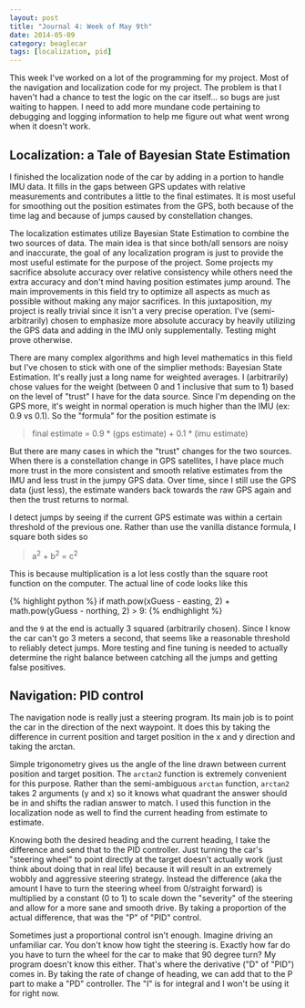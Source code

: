 ```yaml
---
layout: post
title: "Journal 4: Week of May 9th"
date: 2014-05-09
category: beaglecar
tags: [localization, pid]
---
```


This week I've worked on a lot of the programming for my project. Most of the
navigation and localization code for my project. The problem is that I haven't
had a chance to test the logic on the car itself... so bugs are just waiting
to happen. I need to add more mundane code pertaining to debugging and logging
information to help me figure out what went wrong when it doesn't work.

## Localization: a Tale of Bayesian State Estimation

I finished the localization node of the car by adding in a portion to handle
IMU data. It fills in the gaps between GPS updates with relative measurements
and contributes a little to the final estimates. It is most useful for smoothing
out the position estimates from the GPS, both because of the time lag and
because of jumps caused by constellation changes.

The localization estimates utilize Bayesian State Estimation to combine the two
sources of data. The main idea is that since both/all sensors are noisy and
inaccurate, the goal of any localization program is just to provide the most
useful estimate for the purpose of the project. Some projects my sacrifice
absolute accuracy over relative consistency while others need the extra accuracy
and don't mind having position estimates jump around. The main improvements in
this field try to optimize all aspects as much as possible without making any
major sacrifices. In this juxtaposition, my project is really trivial since it
isn't a very precise operation. I've (semi-arbitrarily) chosen to emphasize more
absolute accuracy by heavily utilizing the GPS data and adding in the IMU only
supplementally. Testing might prove otherwise.

There are many complex algorithms and high level mathematics in this field but
I've chosen to stick with one of the simplier methods: Bayesian State
Estimation. It's really just a long name for weighted averages. I (arbitrarily)
chose values for the weight (between 0 and 1 inclusive that sum to 1) based on
the level of "trust" I have for the data source. Since I'm depending on the GPS
more, it's weight in normal operation is much higher than the IMU (ex: 0.9 vs
0.1). So the "formula" for the position estimate is

> final estimate = 0.9 * (gps estimate) + 0.1 * (imu estimate)

But there are many cases in which the "trust" changes for the two sources.
When there is a constellation change in GPS satellites, I have place much more
trust in the more consistent and smooth relative estimates from the IMU and less
trust in the jumpy GPS data. Over time, since I still use the GPS data (just
less), the estimate wanders back towards the raw GPS again and then the trust
returns to normal.

I detect jumps by seeing if the current GPS estimate was within a certain
threshold of the previous one. Rather than use the vanilla distance formula, I
square both sides so

> a<sup>2</sup> + b<sup>2</sup> = c<sup>2</sup>

This is because multiplication is a lot less costly than the square root
function on the computer. The actual line of code looks like this

{% highlight python %}
if math.pow(xGuess - easting, 2) + math.pow(yGuess - northing, 2) > 9:
{% endhighlight %}

and the `9` at the end is actually 3 squared (arbitrarily chosen). Since I know
the car can't go 3 meters a second, that seems like a reasonable threshold to
reliably detect jumps. More testing and fine tuning is needed to actually
determine the right balance between catching all the jumps and getting
false positives.

## Navigation: PID control

The navigation node is really just a steering program. Its main job is to point
the car in the direction of the next waypoint. It does this by taking the
difference in current position and target position in the x and y direction and
taking the arctan.

Simple trigonometry gives us the angle of the line drawn between current
position and target position. The `arctan2` function is extremely convenient
for this purpose. Rather than the semi-ambiguous `arctan` function, `arctan2`
takes 2 arguments (y and x) so it knows what quadrant the answer should be
in and shifts the radian answer to match. I used this function in the
localization node as well to find the current heading from estimate to estimate.

Knowing both the desired heading and the current heading, I take the difference
and send that to the PID controller. Just turning the car's "steering wheel" to
point directly at the target doesn't actually work (just think about doing that
in real life) because it will result in an extremely wobbly and aggressive
steering strategy. Instead the difference (aka the amount I have to turn the
steering wheel from 0/straight forward) is multiplied by a constant (0 to 1) to
scale down the "severity" of the steering and allow for a more sane and smooth
drive. By taking a proportion of the actual difference, that was the "P" of
"PID" control.

Sometimes just a proportional control isn't enough. Imagine driving an
unfamiliar car. You don't know how tight the steering is. Exactly how far do you
have to turn the wheel for the car to make that 90 degree turn? My program
doesn't know this either. That's where the derivative ("D" of "PID") comes in.
By taking the rate of change of heading, we can add that to the P part to make
a "PD" controller. The "I" is for integral and I won't be using it for right
now.
